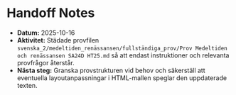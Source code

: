 # Handoff Notes

- **Datum:** 2025-10-16
- **Aktivitet:** Städade provfilen `svenska_2/medeltiden_renässansen/fullständiga_prov/Prov Medeltiden och renässansen SA24D HT25.md` så att endast instruktioner och relevanta provfrågor återstår.
- **Nästa steg:** Granska provstrukturen vid behov och säkerställ att eventuella layoutanpassningar i HTML-mallen speglar den uppdaterade texten.
